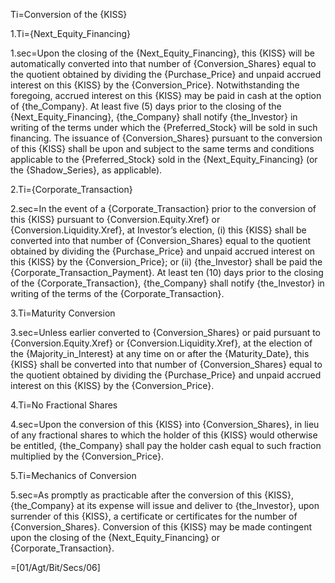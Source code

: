 Ti=Conversion of the {KISS}

1.Ti={Next_Equity_Financing}

1.sec=Upon the closing of the {Next_Equity_Financing}, this {KISS} will be automatically converted into that number of {Conversion_Shares} equal to the quotient obtained by dividing the {Purchase_Price} and unpaid accrued interest on this {KISS} by the {Conversion_Price}.  Notwithstanding the foregoing, accrued interest on this {KISS} may be paid in cash at the option of {the_Company}.  At least five (5) days prior to the closing of the {Next_Equity_Financing}, {the_Company} shall notify {the_Investor} in writing of the terms under which the {Preferred_Stock} will be sold in such financing.  The issuance of {Conversion_Shares} pursuant to the conversion of this {KISS} shall be upon and subject to the same terms and conditions applicable to the {Preferred_Stock} sold in the {Next_Equity_Financing} (or the {Shadow_Series}, as applicable).

2.Ti={Corporate_Transaction}

2.sec=In the event of a {Corporate_Transaction} prior to the conversion of this {KISS} pursuant to {Conversion.Equity.Xref} or {Conversion.Liquidity.Xref}, at Investor’s election, (i) this {KISS} shall be converted into that number of {Conversion_Shares} equal to the quotient obtained by dividing the {Purchase_Price} and unpaid accrued interest on this {KISS} by the {Conversion_Price}; or (ii) {the_Investor} shall be paid the {Corporate_Transaction_Payment}.  At least ten (10) days prior to the closing of the {Corporate_Transaction}, {the_Company} shall notify {the_Investor} in writing of the terms of the {Corporate_Transaction}.

3.Ti=Maturity Conversion

3.sec=Unless earlier converted to {Conversion_Shares} or paid pursuant to {Conversion.Equity.Xref} or {Conversion.Liquidity.Xref}, at the election of the {Majority_in_Interest} at any time on or after the {Maturity_Date}, this {KISS} shall be converted into that number of {Conversion_Shares} equal to the quotient obtained by dividing the {Purchase_Price} and unpaid accrued interest on this {KISS} by the {Conversion_Price}.

4.Ti=No Fractional Shares

4.sec=Upon the conversion of this {KISS} into {Conversion_Shares}, in lieu of any fractional shares to which the holder of this {KISS} would otherwise be entitled, {the_Company} shall pay the holder cash equal to such fraction multiplied by the {Conversion_Price}.

5.Ti=Mechanics of Conversion

5.sec=As promptly as practicable after the conversion of this {KISS}, {the_Company} at its expense will issue and deliver to {the_Investor}, upon surrender of this {KISS}, a certificate or certificates for the number of {Conversion_Shares}.  Conversion of this {KISS} may be made contingent upon the closing of the {Next_Equity_Financing} or {Corporate_Transaction}.

=[01/Agt/Bit/Secs/06]